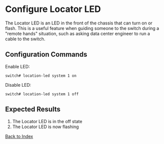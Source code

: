 # Configure Locator LED

The Locator LED is an LED in the front of the chassis that can turn on or flash.
This is a useful feature when guiding someone to the switch during a "remote hands" situation,
such as asking data center engineer to run a cable to the switch.

## Configuration Commands

Enable LED:

```text
switch# location-led system 1 on
```

Disable LED:

```text
switch# location-led system 1 off
```

## Expected Results

1. The Locator LED is in the off state
2. The Locator LED is now flashing

[Back to Index](index.md)
